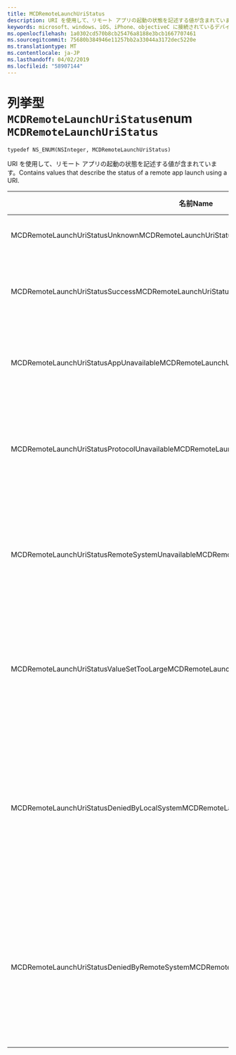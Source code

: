 ```yaml
---
title: MCDRemoteLaunchUriStatus
description: URI を使用して、リモート アプリの起動の状態を記述する値が含まれています。
keywords: microsoft、windows、iOS、iPhone、objectiveC に接続されているデバイス、プロジェクトのローマ
ms.openlocfilehash: 1a0302cd570b8cb25476a8188e3bcb1667707461
ms.sourcegitcommit: 75680b384946e11257bb2a33044a3172dec5220e
ms.translationtype: MT
ms.contentlocale: ja-JP
ms.lasthandoff: 04/02/2019
ms.locfileid: "58907144"
---
```

# <a name="enum-mcdremotelaunchuristatus"></a><span data-ttu-id="2034d-104">列挙型 `MCDRemoteLaunchUriStatus`</span><span class="sxs-lookup"><span data-stu-id="2034d-104">enum `MCDRemoteLaunchUriStatus`</span></span>

`typedef NS_ENUM(NSInteger, MCDRemoteLaunchUriStatus)`

<span data-ttu-id="2034d-105">URI を使用して、リモート アプリの起動の状態を記述する値が含まれています。</span><span class="sxs-lookup"><span data-stu-id="2034d-105">Contains values that describe the status of a remote app launch using a URI.</span></span>


| <span data-ttu-id="2034d-106">名前</span><span class="sxs-lookup"><span data-stu-id="2034d-106">Name</span></span>    |<span data-ttu-id="2034d-107">値</span><span class="sxs-lookup"><span data-stu-id="2034d-107">Value</span></span>   |<span data-ttu-id="2034d-108">説明</span><span class="sxs-lookup"><span data-stu-id="2034d-108">Description</span></span>   |                  
|------ |------- |--|
|<span data-ttu-id="2034d-109">MCDRemoteLaunchUriStatusUnknown</span><span class="sxs-lookup"><span data-stu-id="2034d-109">MCDRemoteLaunchUriStatusUnknown</span></span> | <span data-ttu-id="2034d-110">0</span><span class="sxs-lookup"><span data-stu-id="2034d-110">0</span></span>| <span data-ttu-id="2034d-111">状態が不明です。</span><span class="sxs-lookup"><span data-stu-id="2034d-111">The status is unknown.</span></span>|
|<span data-ttu-id="2034d-112">MCDRemoteLaunchUriStatusSuccess</span><span class="sxs-lookup"><span data-stu-id="2034d-112">MCDRemoteLaunchUriStatusSuccess</span></span> | <span data-ttu-id="2034d-113">1</span><span class="sxs-lookup"><span data-stu-id="2034d-113">1</span></span>| <span data-ttu-id="2034d-114">リモートからの起動に成功しました。</span><span class="sxs-lookup"><span data-stu-id="2034d-114">The remote launch was successful.</span></span>|
|<span data-ttu-id="2034d-115">MCDRemoteLaunchUriStatusAppUnavailable</span><span class="sxs-lookup"><span data-stu-id="2034d-115">MCDRemoteLaunchUriStatusAppUnavailable</span></span> | <span data-ttu-id="2034d-116">2</span><span class="sxs-lookup"><span data-stu-id="2034d-116">2</span></span> | <span data-ttu-id="2034d-117">対象となるアプリでは使用できません。</span><span class="sxs-lookup"><span data-stu-id="2034d-117">The target app is unavailable.</span></span>|
|<span data-ttu-id="2034d-118">MCDRemoteLaunchUriStatusProtocolUnavailable</span><span class="sxs-lookup"><span data-stu-id="2034d-118">MCDRemoteLaunchUriStatusProtocolUnavailable</span></span> | <span data-ttu-id="2034d-119">3</span><span class="sxs-lookup"><span data-stu-id="2034d-119">3</span></span> | <span data-ttu-id="2034d-120">対象となるアプリでは、この URI はサポートされません。</span><span class="sxs-lookup"><span data-stu-id="2034d-120">The target app does not support this URI.</span></span>|
|<span data-ttu-id="2034d-121">MCDRemoteLaunchUriStatusRemoteSystemUnavailable</span><span class="sxs-lookup"><span data-stu-id="2034d-121">MCDRemoteLaunchUriStatusRemoteSystemUnavailable</span></span> | <span data-ttu-id="2034d-122">4</span><span class="sxs-lookup"><span data-stu-id="2034d-122">4</span></span> | <span data-ttu-id="2034d-123">メッセージの送信、デバイスは、ご利用いただけません。</span><span class="sxs-lookup"><span data-stu-id="2034d-123">The device to which the message was sent is unavailable.</span></span>|
|<span data-ttu-id="2034d-124">MCDRemoteLaunchUriStatusValueSetTooLarge</span><span class="sxs-lookup"><span data-stu-id="2034d-124">MCDRemoteLaunchUriStatusValueSetTooLarge</span></span> | <span data-ttu-id="2034d-125">5</span><span class="sxs-lookup"><span data-stu-id="2034d-125">5</span></span> | <span data-ttu-id="2034d-126">対象となるアプリに送信される、データ バンドルが大きすぎます。</span><span class="sxs-lookup"><span data-stu-id="2034d-126">The data bundle sent to the target app was too large.</span></span>|
|<span data-ttu-id="2034d-127">MCDRemoteLaunchUriStatusDeniedByLocalSystem</span><span class="sxs-lookup"><span data-stu-id="2034d-127">MCDRemoteLaunchUriStatusDeniedByLocalSystem</span></span> | <span data-ttu-id="2034d-128">6</span><span class="sxs-lookup"><span data-stu-id="2034d-128">6</span></span> | <span data-ttu-id="2034d-129">クライアント システムがリモート システム プラットフォームを使用できないように設定します。</span><span class="sxs-lookup"><span data-stu-id="2034d-129">The client system has prevented use of the Remote Systems Platform.</span></span>|
|<span data-ttu-id="2034d-130">MCDRemoteLaunchUriStatusDeniedByRemoteSystem</span><span class="sxs-lookup"><span data-stu-id="2034d-130">MCDRemoteLaunchUriStatusDeniedByRemoteSystem</span></span> | <span data-ttu-id="2034d-131">7</span><span class="sxs-lookup"><span data-stu-id="2034d-131">7</span></span> | <span data-ttu-id="2034d-132">ターゲット デバイスがリモート システム プラットフォームを使用できないように設定します。</span><span class="sxs-lookup"><span data-stu-id="2034d-132">The target device has prevented use of the Remote Systems Platform.</span></span>|